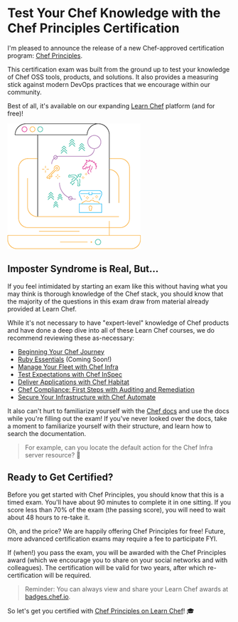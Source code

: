 # Test Your Chef Knowledge with the Chef Principles Certification

I'm pleased to announce the release of a new Chef-approved certification program: [Chef Principles](https://learn.chef.io/courses/course-v1:chef+CP101+exam/about).

This certification exam was built from the ground up to test your knowledge of Chef OSS tools, products, and solutions. It also provides a measuring stick against modern DevOps practices that we encourage within our community.

Best of all, it's available on our expanding [Learn Chef](https://learn.chef.io/) platform (and for free)!

![learn chef logo](learn-chef-hero.png)

## Imposter Syndrome is Real, But...

If you feel intimidated by starting an exam like this without having what you may think is thorough knowledge of the Chef stack, you should know that the majority of the questions in this exam draw from material already provided at Learn Chef.

While it's not necessary to have "expert-level" knowledge of Chef products and have done a deep dive into all of these Learn Chef courses, we do recommend reviewing these as-necessary:

- [Beginning Your Chef Journey](https://learn.chef.io/courses/course-v1:chef+Chef101+Perpetual/about)
- [Ruby Essentials](https://learn.chef.io/courses/course-v1:chef+Ruby101+Perpetual/about) (Coming Soon!)
- [Manage Your Fleet with Chef Infra](https://learn.chef.io/courses/course-v1:chef+Infra101+perpetual/about)
- [Test Expectations with Chef InSpec](https://learn.chef.io/courses/course-v1:chef+Inspec101+Perpetual/about)
- [Deliver Applications with Chef Habitat](https://learn.chef.io/courses/course-v1:chef+Habitat101+Perpetual/about)
- [Chef Compliance: First Steps with Auditing and Remediation](https://learn.chef.io/courses/course-v1:chef+SECCOM101+Perpetual/about)
- [Secure Your Infrastructure with Chef Automate](https://learn.chef.io/courses/course-v1:chef+Automate101+Perpetual/about)

It also can't hurt to familiarize yourself with the [Chef docs](https://docs.chef.io/) and use the docs while you're filling out the exam! If you've never looked over the docs, take a moment to familiarize yourself with their structure, and learn how to search the documentation.

> For example, can you locate the default action for the Chef Infra server resource? 🤔

## Ready to Get Certified?

Before you get started with Chef Principles, you should know that this is a timed exam. You'll have about 90 minutes to complete it in one sitting. If you score less than 70% of the exam (the passing score), you will need to wait about 48 hours to re-take it.

Oh, and the price? We are happily offering Chef Principles for free! Future, more advanced certification exams may require a fee to participate FYI.

If (when!) you pass the exam, you will be awarded with the Chef Principles award (which we encourage you to share on your social networks and with colleagues). The certification will be valid for two years, after which re-certification will be required.

> Reminder: You can always view and share your Learn Chef awards at [badges.chef.io](https://badges.chef.io/auth/login).

So let's get you certified with [Chef Principles on Learn Chef](https://learn.chef.io/courses/course-v1:chef+CP101+exam/about)! 🎓